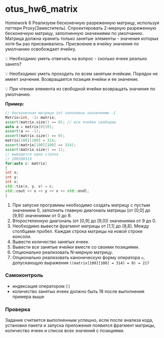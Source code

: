 # otus_hw6_matrix
Homework 6
Реализуем бесконечную разреженную матрицу, используя паттерн Proxy(Заместитель).
Спроектировать 2-мерную разреженную бесконечную матрицу, заполненную значениями по умолчанию. Матрица должна хранить только занятые элементы - значения которых хотя бы раз присваивались. Присвоение в ячейку значения по умолчанию освобождает ячейку.

💡 Необходимо уметь отвечать на вопрос - сколько ячеек реально занято?

💡 Необходимо уметь проходить по всем занятым ячейкам. Порядок не имеет значения. Возвращается позиция ячейки и ее значение.

💡 При чтении элемента из свободной ячейки возвращать значение по умолчанию.


**Пример:**
```cpp
// бесконечная матрица int заполнена значениями -1
Matrix<int, -1> matrix;
assert(matrix.size() == 0); // все ячейки свободны
auto a = matrix[0][0];
assert(a == -1);
assert(matrix.size() == 0);
matrix[100][100] = 314;
assert(matrix[100][100] == 314);
assert(matrix.size() == 1);
// выведется одна строка
// 100100314
for(auto c: matrix)
{
int x;
int y;
int v;
std::tie(x, y, v) = c;
std::cout << x << y << v << std::endl;
}
```

1. При запуске программы необходимо создать матрицу с пустым значением 0, заполнить главную диагональ матрицы (от \[0,0\] до \[9,9\]) значениями от 0 до 9.
2. Второстепенную диагональ (от \[0,9\] до \[9,0\]) значениями от 9 до 0.
3. Необходимо вывести фрагмент матрицы от \[1,1\] до \[8,8\]. Между столбцами пробел. Каждая строка матрицы на новой строке консоли.
4. Вывести количество занятых ячеек.
5. Вывести все занятые ячейки вместе со своими позициями.
6. Опционально реализовать N-мерную матрицу.
7. Опционально реализовать каноническую форму оператора `=`, допускающую выражения `((matrix[100][100] = 314) = 0) = 217`

### Самоконтроль

- индексация оператором `[]`
- количество занятых ячеек должно быть 18 после выполнения примера выше

### Проверка

Задание считается выполненным успешно, если после анализа кода, установки пакета и запуска приложения появился фрагмент матрицы, количество ячеек и список всех значений с позициями.